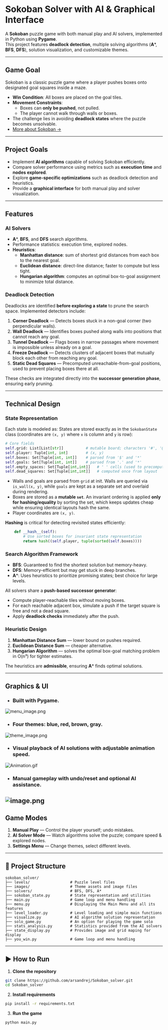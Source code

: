 # Sokoban Solver with AI & Graphical Interface

A **Sokoban** puzzle game with both manual play and AI solvers, implemented in Python using **Pygame**.  
This project features **deadlock detection**, multiple solving algorithms (**A***, **BFS**, **DFS**), solution visualization, and customizable themes.

---

## Game Goal
Sokoban is a classic puzzle game where a player pushes boxes onto designated goal squares inside a maze.
- **Win Condition**: All boxes are placed on the goal tiles.
- **Movement Constraints**:
  - Boxes can **only be pushed**, not pulled.
  - The player cannot walk through walls or boxes.
- The challenge lies in avoiding **deadlock states** where the puzzle becomes unsolvable.
- [More about Sokoban →](https://en.wikipedia.org/wiki/Sokoban)

---

## Project Goals
- Implement **AI algorithms** capable of solving Sokoban efficiently.
- Compare solver performance using metrics such as **execution time** and **nodes explored**.
- Explore **game-specific optimizations** such as deadlock detection and heuristics.
- Provide a **graphical interface** for both manual play and solver visualization.

---

##  Features

### AI Solvers
- **A***, **BFS**, and **DFS** search algorithms.
- Performance statistics: execution time, explored nodes.
- **Heuristics**:
  - **Manhattan distance**: sum of shortest grid distances from each box to the nearest goal.
  - **Euclidean distance**: direct-line distance; faster to compute but less tight.
  - **Hungarian algorithm**: computes an optimal box-to-goal assignment to minimize total distance.

### Deadlock Detection
Deadlocks are identified **before exploring a state** to prune the search space. Implemented detectors include:
1. **Corner Deadlock** — Detects boxes stuck in a non-goal corner (two perpendicular walls).
2. **Wall Deadlock** — Identifies boxes pushed along walls into positions that cannot reach any goal.
3. **Tunnel Deadlock** — Flags boxes in narrow passages where movement is impossible unless already on a goal.
4. **Freeze Deadlock** — Detects clusters of adjacent boxes that mutually block each other from reaching any goal.
5. **Static Dead Squares** — Precomputed unreachable-from-goal positions, used to prevent placing boxes there at all.

These checks are integrated directly into the **successor generation phase**, ensuring early pruning.

---

## Technical Design

### **State Representation**
Each state is modeled as:
States are stored exactly as in the `SokobanState` class (coordinates are `(x, y)` where `x` is column and `y` is row):

```python
# Core fields
self.grid: List[List[str]]          # mutable board; characters '#', '@', '$', '.', '*', ' '
self.player: Tuple[int, int]        # (x, y)
self.boxes: Set[Tuple[int, int]]    # parsed from '$' and '*'
self.goals: Set[Tuple[int, int]]    # parsed from '.' and '*'
self.empty_spaces: Set[Tuple[int,int]]   # ' ' cells (used to precompute dead squares)
self.dead_squares: Set[Tuple[int,int]]   # computed once from layout
```

- Walls and goals are parsed from `grid` at init. Walls are queried via `is_wall(x, y)`, while `goals` are kept as a separate set and overlaid during rendering.
- Boxes are stored as a **mutable `set`**. An invariant ordering is applied **only for hashing/equality** by sorting the set, which keeps updates cheap while ensuring identical layouts hash the same.
- Player coordinates are `(x, y)`.


**Hashing** is critical for detecting revisited states efficiently:
```python
    def __hash__(self):
        # Use sorted boxes for invariant state representation
        return hash((self.player, tuple(sorted(self.boxes))))
```

### **Search Algorithm Framework**
- **BFS**: Guaranteed to find the shortest solution but memory-heavy.
- **DFS**: Memory-efficient but may get stuck in deep branches.
- **A***: Uses heuristics to prioritize promising states; best choice for large levels.

All solvers share a **push-based successor generator**:
- Compute player-reachable tiles without moving boxes.
- For each reachable adjacent box, simulate a push if the target square is free and not a dead square.
- Apply **deadlock checks** immediately after the push.

### **Heuristic Design**
1. **Manhattan Distance Sum** — lower bound on pushes required.
2. **Euclidean Distance Sum** — cheaper alternative.
3. **Hungarian Algorithm** — solves the optimal box-goal matching problem in O(n³) for tighter estimates.

The heuristics are **admissible**, ensuring **A*** finds optimal solutions.

---

## Graphics & UI
- ### Built with **Pygame**.
![menu_image.png](images/menu_image.png)
- ### Four themes: blue, red, brown, gray.
![theme_image.png](images/theme_image.png)
- ### Visual playback of AI solutions with adjustable animation speed.
![Animation.gif](images/Animation.gif)
- ### Manual gameplay with undo/reset and optional AI assistance.
![image.png](images/image.png)
---

##  Game Modes
1. **Manual Play** — Control the player yourself; undo mistakes.
2. **AI Solver Mode** — Watch algorithms solve the puzzle; compare speed & explored nodes.
3. **Settings Menu** — Change themes, select different levels.

---

## 📂 Project Structure
```
sokoban_solver/
├── levels/                  # Puzzle level files
├── images/                  # Theme assets and image files
├── solvers/                 # BFS, DFS, A*
├── sokoban_state.py         # State representation and utilities
├── main.py                  # Game loop and menu handling
├── menu.py                  # Displaying the Main Menu and all its features
├── level_loader.py          # Level loading and simple main functions
├── visualize.py             # AI algorithm solution representation
├── solo_game.py             # An option for playing the game solo 
├── stats_analysis.py        # Statistics provided from the AI solvers
├── state_display.py         # Provides image and grid maping for display
├── you_win.py               # Game loop and menu handling     
```

---
## ▶️ How to Run

1. **Clone the repository**
```bash
git clone https://github.com/arsandrej/Sokoban_solver.git
cd Sokoban_solver
```

2. **Install requirements**
```bash
pip install -r requirements.txt
```

3. **Run the game**
```bash
python main.py
```